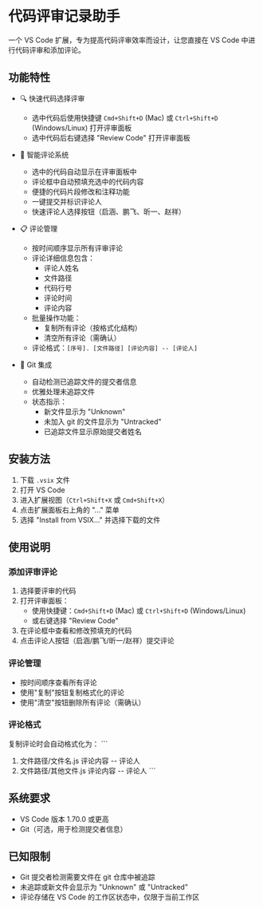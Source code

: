 # 代码评审记录助手

一个 VS Code 扩展，专为提高代码评审效率而设计，让您直接在 VS Code 中进行代码评审和添加评论。

## 功能特性

- 🔍 快速代码选择评审
  - 选中代码后使用快捷键 `Cmd+Shift+D` (Mac) 或 `Ctrl+Shift+D` (Windows/Linux) 打开评审面板
  - 选中代码后右键选择 "Review Code" 打开评审面板

- 💬 智能评论系统
  - 选中的代码自动显示在评审面板中
  - 评论框中自动预填充选中的代码内容
  - 便捷的代码片段修改和注释功能
  - 一键提交并标识评论人
  - 快速评论人选择按钮（启涵、鹏飞、昕一、赵祥）

- 📋 评论管理
  - 按时间顺序显示所有评审评论
  - 评论详细信息包含：
    - 评论人姓名
    - 文件路径
    - 代码行号
    - 评论时间
    - 评论内容
  - 批量操作功能：
    - 复制所有评论（按格式化结构）
    - 清空所有评论（需确认）
  - 评论格式：`[序号]. [文件路径] [评论内容] -- [评论人]`

- 🔄 Git 集成
  - 自动检测已追踪文件的提交者信息
  - 优雅处理未追踪文件
  - 状态指示：
    - 新文件显示为 "Unknown"
    - 未加入 git 的文件显示为 "Untracked"
    - 已追踪文件显示原始提交者姓名

## 安装方法

1. 下载 `.vsix` 文件
2. 打开 VS Code
3. 进入扩展视图（`Ctrl+Shift+X` 或 `Cmd+Shift+X`）
4. 点击扩展面板右上角的 "..." 菜单
5. 选择 "Install from VSIX..." 并选择下载的文件

## 使用说明

### 添加评审评论
1. 选择要评审的代码
2. 打开评审面板：
   - 使用快捷键：`Cmd+Shift+D` (Mac) 或 `Ctrl+Shift+D` (Windows/Linux)
   - 或右键选择 "Review Code"
3. 在评论框中查看和修改预填充的代码
4. 点击评论人按钮（启涵/鹏飞/昕一/赵祥）提交评论

### 评论管理
- 按时间顺序查看所有评论
- 使用"复制"按钮复制格式化的评论
- 使用"清空"按钮删除所有评论（需确认）

### 评论格式
复制评论时会自动格式化为：
\`\`\`
1. 文件路径/文件名.js 评论内容 -- 评论人
2. 文件路径/其他文件.js 评论内容 -- 评论人
\`\`\`

## 系统要求
- VS Code 版本 1.70.0 或更高
- Git（可选，用于检测提交者信息）

## 已知限制
- Git 提交者检测需要文件在 git 仓库中被追踪
- 未追踪或新文件会显示为 "Unknown" 或 "Untracked"
- 评论存储在 VS Code 的工作区状态中，仅限于当前工作区
